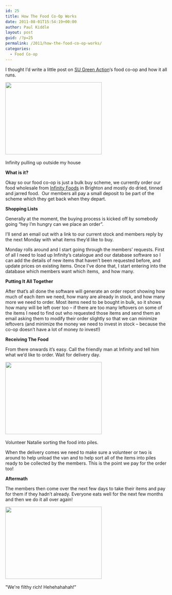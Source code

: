 ```yaml
---
id: 25
title: How The Food Co-Op Works
date: 2011-08-01T15:54:19+00:00
author: Paul Kiddle
layout: post
guid: /?p=25
permalink: /2011/how-the-food-co-op-works/
categories:
  - Food Co-op
---
```

I thought I&#8217;d write a little post on <a title="Green Action at Southampton University" href="http://greenactionsouthampton.co.uk/" target="_blank">SU Green Action</a>&#8216;s food co-op and how it all runs.

<div id="attachment_40" class="wp-caption aligncenter" style="width: 300px">
  <a href="/wp-content/uploads/2011/08/IMG_4758.jpg"><img class="size-medium wp-image-40 " title="The Infinity Foods truck" src="/wp-content/uploads/2011/08/IMG_4758-300x225.jpg" alt="" width="300" height="225" srcset="/wp-content/uploads/2011/08/IMG_4758-300x225.jpg 300w, /wp-content/uploads/2011/08/IMG_4758-1024x768.jpg 1024w" sizes="(max-width: 300px) 100vw, 300px" /></a>
  
  <p class="wp-caption-text">
    Infinity pulling up outside my house
  </p>
</div>

**What is it?**

Okay so our food co-op is just a bulk buy scheme, we currently order our food wholesale from [Infinity Foods](http://www.infinityfoodswholesale.co.uk/) in Brighton and mostly do dried, tinned and jarred food.  Our members all pay a small deposit to be part of the scheme which they get back when they depart.

**Shopping Lists**

Generally at the moment, the buying process is kicked off by somebody going &#8220;hey I&#8217;m hungry can we place an order&#8221;.

I&#8217;ll send an email out with a link to our current stock and members reply by the next Monday with what items they&#8217;d like to buy.

Monday rolls around and I start going through the members&#8217; requests. First of all I need to load up Infinity&#8217;s catalogue and our database software so I can add the details of new items that haven&#8217;t been requested before, and update prices on existing items. Once I&#8217;ve done that, I start entering into the database which members want which items,  and how many.

**Putting It All Together**

After that&#8217;s all done the software will generate an order report showing how much of each item we need, how many are already in stock, and how many more we need to order. Most items need to be bought in bulk, so it shows how many will be left over too &#8211; if there are too many leftovers on some of the items I need to find out who requested those items and send them an email asking them to modify their order slightly so that we can minimize leftovers (and minimize the money we need to invest in stock &#8211; because the co-op doesn&#8217;t have a lot of money _to_ invest!)

**Receiving The Food**

From there onwards it&#8217;s easy. Call the friendly man at Infinity and tell him what we&#8217;d like to order. Wait for delivery day.

<div id="attachment_39" class="wp-caption alignright" style="width: 300px">
  <a href="/wp-content/uploads/2011/08/IMG_4760.jpg"><img class="size-medium wp-image-39" title="Sorting the food into piles" src="/wp-content/uploads/2011/08/IMG_4760-300x225.jpg" alt="" width="300" height="225" srcset="/wp-content/uploads/2011/08/IMG_4760-300x225.jpg 300w, /wp-content/uploads/2011/08/IMG_4760-1024x768.jpg 1024w" sizes="(max-width: 300px) 100vw, 300px" /></a>
  
  <p class="wp-caption-text">
    Volunteer Natalie sorting the food into piles.
  </p>
</div>

When the delivery comes we need to make sure a volunteer or two is around to help unload the van and to help sort all of the items into piles ready to be collected by the members. This is the point we pay for the order too!

**Aftermath**

The members then come over the next few days to take their items and pay for them if they hadn&#8217;t already. Everyone eats well for the next few months and then we do it all over again!

<div id="attachment_41" class="wp-caption aligncenter" style="width: 300px">
  <a href="/wp-content/uploads/2011/08/IMG_4759.jpg"><img class="size-medium wp-image-41" title="Dave with the money" src="/wp-content/uploads/2011/08/IMG_4759-300x225.jpg" alt="" width="300" height="225" srcset="/wp-content/uploads/2011/08/IMG_4759-300x225.jpg 300w, /wp-content/uploads/2011/08/IMG_4759-1024x768.jpg 1024w" sizes="(max-width: 300px) 100vw, 300px" /></a>
  
  <p class="wp-caption-text">
    "We're filthy rich! Hehehahahah!"
  </p>
</div>